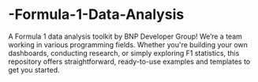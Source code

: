 # -Formula-1-Data-Analysis
A Formula 1 data analysis toolkit by BNP Developer Group! We’re a team working in various programming fields. Whether you're building your own dashboards, conducting research, or simply exploring F1 statistics, this repository offers straightforward, ready-to-use examples and templates to get you started.
